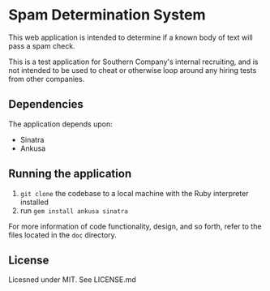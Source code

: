 # Spam Determination System

This web application is intended to determine if a known body of text will pass
a spam check.

This is a test application for Southern Company's internal recruiting, and is not
intended to be used to cheat or otherwise loop around any hiring tests from other
companies.

## Dependencies
The application depends upon:
* Sinatra
* Ankusa


## Running the application
1. `git clone` the codebase to a local machine with the Ruby interpreter installed
2. run `gem install ankusa sinatra`


For more information of code functionality, design, and so forth, refer to the
files located in the `doc` directory.

## License
Licesned under MIT. See LICENSE.md
